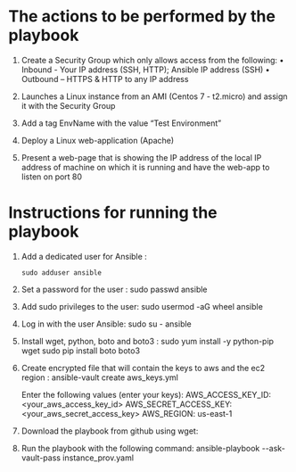 # The actions to be performed by the playbook

1.	Create a Security Group which only allows access from the following: 
    • Inbound - Your IP address (SSH, HTTP); Ansible IP address (SSH)
    • Outbound – HTTPS & HTTP to any IP address

2.	Launches a Linux instance from an AMI (Centos 7 - t2.micro) and assign it with the Security Group

3.	Add a tag EnvName with the value “Test Environment”

4.	Deploy a Linux web-application (Apache)

5.	Present a web-page that is showing the IP address of the local IP address of machine on which it is running and have the web-app to listen on port 80

# Instructions for running the playbook

1.  Add a dedicated user for Ansible :
    ```
    sudo adduser ansible
    ```
    
2.  Set a password for the user :
    sudo passwd ansible

3.  Add sudo privileges to the user:
    sudo usermod -aG wheel ansible

4.  Log in with the user Ansible:
    sudo su - ansible

5.  Install wget, python, boto and boto3 :
    sudo yum install -y python-pip wget
    sudo pip install boto boto3

6.  Create encrypted file that will contain the keys to aws and the ec2 region :
    ansible-vault create aws_keys.yml

    Enter the following values ​​(enter your keys):
    AWS_ACCESS_KEY_ID: <your_aws_access_key_id>
    AWS_SECRET_ACCESS_KEY: <your_aws_secret_access_key>
    AWS_REGION: us-east-1

7.  Download the playbook from github using wget:



8.  Run the playbook with the following command:
    ansible-playbook --ask-vault-pass instance_prov.yaml
